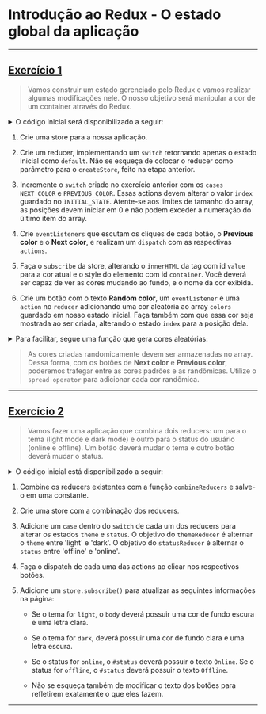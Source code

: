 # Introdução ao Redux - O estado global da aplicação

---

## [Exercício 1](./exercise_1/index.html)

> Vamos construir um estado gerenciado pelo Redux e vamos realizar algumas modificações nele. O nosso objetivo será manipular a cor de um container através do Redux.

<details>
<summary>O código inicial será disponibilizado a seguir:</summary>

```
<!DOCTYPE html>
<html lang="en">
  <head>
    <meta charset="UTF-8" />
    <meta name="viewport" content="width=device-width, initial-scale=1.0" />
    <title>Document</title>
    <script src="https://unpkg.com/redux@latest/dist/redux.min.js"></script>
    <style>
      body {
        height: 100vh;
        margin: 0;
        padding: 0;
      }

      #container {
        height: 100%;
        display: flex;
        flex-direction: column;
        justify-content: center;
        align-items: center;
      }

      button {
        height: 50px;
        width: 200px;
      }
    </style>
  </head>
  <body>
    <div id="container">
      <p>Color: <span id="value">white</span></p>
      <button id="previous">Previous color</button>
      <button id="next">Next color</button>
    </div>
    <script>
      const INITIAL_STATE = {
        colors: ['white', 'black', 'red', 'green', 'blue', 'yellow'],
        index: 0,
      };
    </script>
  </body>
</html>
```

</details>

1. Crie uma store para a nossa aplicação.

2. Crie um reducer, implementando um `switch` retornando apenas o estado inicial como `default`. Não se esqueça de colocar o reducer como parâmetro para o `createStore`, feito na etapa anterior.

3. Incremente o `switch` criado no exercício anterior com os `cases NEXT_COLOR` e `PREVIOUS_COLOR`. Essas actions devem alterar o valor `index` guardado no `INITIAL_STATE`. Atente-se aos limites de tamanho do array, as posições devem iniciar em 0 e não podem exceder a numeração do último item do array.

4. Crie `eventListeners` que escutam os cliques de cada botão, o **Previous color** e o **Next color**, e realizam um `dispatch` com as respectivas `actions`.

5. Faça o `subscribe` da store, alterando o `innerHTML` da tag com id `value` para a cor atual e o style do elemento com id `container`. Você deverá ser capaz de ver as cores mudando ao fundo, e o nome da cor exibida.

6. Crie um botão com o texto **Random color**, um `eventListener` e uma `action` no `reducer` adicionando uma cor aleatória ao array `colors` guardado em nosso estado inicial. Faça também com que essa cor seja mostrada ao ser criada, alterando o estado `index` para a posição dela.

<details>
<summary>Para facilitar, segue uma função que gera cores aleatórias:</summary>

```
function criarCor() {
    const oneChar = ['1', '2', '3', '4', '5', '6', '7', '8', '9', 'A', 'B', 'C', 'D', 'E', 'F'];
    let cor = '#';
    const aleatorio = () => Math.floor(Math.random() * oneChar.length);
    for (let i = 0; i < 6; i += 1) {
        cor += oneChar[aleatorio()];
    }
    return cor;
}
```

</details>

> As cores criadas randomicamente devem ser armazenadas no array. Dessa forma, com os botões de **Next color** e **Previous color**, poderemos trafegar entre as cores padrões e as randômicas. Utilize o `spread operator` para adicionar cada cor randômica.

---

## [Exercício 2](./exercise_2/index.html)

> Vamos fazer uma aplicação que combina dois reducers: um para o tema (light mode e dark mode) e outro para o status do usuário (online e offline). Um botão deverá mudar o tema e outro botão deverá mudar o status.

<details>
<summary>O código inicial está disponibilizado a seguir:</summary>

```
<!DOCTYPE html>
<html lang="en">
  <head>
    <meta charset="UTF-8" />
    <meta name="viewport" content="width=device-width, initial-scale=1.0" />
    <title>App Trybe</title>
    <script src="https://unpkg.com/redux@latest/dist/redux.js"></script>
    <style>
      body {
        color: white;
        background-color: #333;
        font-family: sans-serif;
        text-align: center;
      }
    </style>
  </head>
  <body>
    <div class="container">
      <h1>Minha Aplicação</h1>
      <p>Status: Você está <span id="status">Offline</span></p>
      <button id="toggle-theme">Light Mode</button>
      <button id="toggle-status">Ficar Online</button>
    </div>
    <script>
      const THEME_INITIAL_STATE = {
        theme: 'dark',
      };

      const themeReducer = (state = THEME_INITIAL_STATE, action) => {
        switch (action.type) {
          default:
            return state;
        }
      };

      const STATUS_INITIAL_STATE = {
        status: 'offline',
      };

      const statusReducer = (state = STATUS_INITIAL_STATE, action) => {
        switch (action.type) {
          default:
            return state;
        }
      };

      const themeButton = document.getElementById('toggle-theme');
      const statusButton = document.getElementById('toggle-status');

      themeButton.addEventListener('click', () => {
        // coloque o código aqui.
      });

      statusButton.addEventListener('click', () => {
        // coloque o código aqui.
      });
    </script>
  </body>
</html>
```

</details>

1. Combine os reducers existentes com a função `combineReducers` e salve-o em uma constante.

2. Crie uma store com a combinação dos reducers.

3. Adicione um `case` dentro do `switch` de cada um dos reducers para alterar os estados `theme` e `status`. O objetivo do `themeReducer` é alternar o `theme` entre 'light' e 'dark'. O objetivo do `statusReducer` é alternar o `status` entre 'offline' e 'online'.

4. Faça o dispatch de cada uma das actions ao clicar nos respectivos botões.

5. Adicione um `store.subscribe()` para atualizar as seguintes informações na página:

   - Se o tema for `light`, o `body` deverá possuir uma cor de fundo escura e uma letra clara.

   - Se o tema for `dark`, deverá possuir uma cor de fundo clara e uma letra escura.

   - Se o status for `online`, o `#status` deverá possuir o texto `Online`. Se o status for `offline`, o `#status` deverá possuir o texto `Offline`.

   - Não se esqueça também de modificar o texto dos botões para refletirem exatamente o que eles fazem.

---
